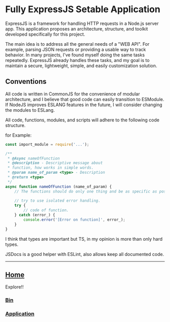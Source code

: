 # Fully ExpressJS Setable Application

ExpressJS is a framework for handling HTTP requests in a Node.js server app. This application proposes an architecture, structure, and toolkit developed specifically for this project.

The main idea is to address all the general needs of a "WEB API". For example, parsing JSON requests or providing a usable way to track behavior. In many projects, I've found myself doing the same tasks repeatedly. ExpressJS already handles these tasks, and my goal is to maintain a secure, lightweight, simple, and easily customization solution.

## Conventions

All code is written in CommonJS for the convenience of modular architecture, and I believe that good code can easily transition to ESModule. If NodeJS improves ESLANG features in the future, I will consider changing the modules to ESLang.

All code, functions, modules, and scripts will adhere to the following code structure.

for Example:

```JavaScript
const import_module = require('...');

/**
 * @Async nameOfFunction
 * @description - Descriptive message about
 * function, how works in simple words.
 * @param name_of_param <type> - Description
 * @return <type>
 */
async function nameOfFunction (name_of_param) {
    // The functions should do only one thing and be as specific as possible.
    
    // try to use isolated error handling.
    try {
        // code of function.
    } catch (error_) {
        console.error('[Error on function]', error_);
    }
}
```

I think that types are important but TS, in my opinion is more than only hard
types.

JSDocs is a good helper with ESLint, also allows keep all documented code.

---

## [Home](../)
Explore!!
### [Bin](../bin/README.md)
### [Application](./application/README.md)

